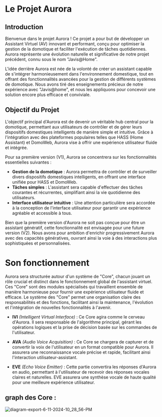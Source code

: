 # Le Projet Aurora

## Introduction
Bienvenue dans le projet Aurora ! Ce projet a pour but de développer un Assistant Virtuel (AV) innovant et performant, conçu pour optimiser la gestion de la domotique et faciliter l'exécution de tâches quotidiennes. Aurora représente une évolution naturelle et significative de notre projet précédent, connu sous le nom  "Javis@Home".

L'idée derrière Aurora est née de la volonté de créer un assistant capable de s'intégrer harmonieusement dans l'environnement domestique, tout en offrant des fonctionnalités avancées pour la gestion de différents systèmes de domotique. Nous avons tiré des enseignements précieux de notre expérience avec "Javis@home", et nous les appliquons pour concevoir une solution encore plus efficace et conviviale.

## Objectif du Projet
L'objectif principal d'Aurora est de devenir un véritable hub central pour la domotique, permettant aux utilisateurs de contrôler et de gérer leurs dispositifs domestiques intelligents de manière simple et intuitive. Grâce à l'intégration avec des plateformes populaires telles que HASS (Home Assistant) et DomoWeb, Aurora vise à offrir une expérience utilisateur fluide et intégrée.

Pour sa première version (V1), Aurora se concentrera sur les fonctionnalités essentielles suivantes :

- **Gestion de la domotique** : Aurora permettra de contrôler et de surveiller divers dispositifs domestiques intelligents, en offrant une interface unifiée pour HASS et DomoWeb.
- **Tâches simples** : L'assistant sera capable d'effectuer des tâches courantes et récurrentes, simplifiant ainsi la vie quotidienne des utilisateurs.
- **Interface utilisateur intuitive** : Une attention particulière sera accordée à la conception de l'interface utilisateur pour garantir une expérience agréable et accessible à tous.

Bien que la première version d'Aurora ne soit pas conçue pour être un assistant génératif, cette fonctionnalité est envisagée pour une future version (V2). Nous avons pour ambition d'enrichir progressivement Aurora avec des capacités génératives, ouvrant ainsi la voie à des interactions plus sophistiquées et personnalisées.


# Son fonctionnement

Aurora sera structurée autour d'un système de "Core", chacun jouant un rôle crucial et distinct dans le fonctionnement global de l'assistant virtuel. Ces "Core" sont des modules spécialisés qui travaillent ensemble de manière harmonieuse pour fournir une expérience utilisateur fluide et efficace. Le système des "Core" permet une organisation claire des responsabilités et des fonctions, facilitant ainsi la maintenance, l'évolution et l'intégration de nouvelles fonctionnalités à l'avenir.

- **IVI** *(Intelligent Virtual Interface)* : Ce Core agira comme le cerveau d'Aurora. Il sera responsable de l'algorithme principal, gérant les opérations logiques et la prise de décision basée sur les commandes de l'utilisateur.

- **AVA** *(Audio Voice Acquisition)* : Ce Core se chargera de capturer et de convertir la voix de l'utilisateur en un format compatible pour Aurora. Il assurera une reconnaissance vocale précise et rapide, facilitant ainsi l'interaction utilisateur-assistant.

- **EVE** *(Echo Voice Emitter)* : Cette partie convertira les réponses d'Aurora en audio, permettant à l'utilisateur de recevoir des réponses vocales claires et naturelles. EVE assurera une synthèse vocale de haute qualité pour une meilleure expérience utilisateur.

## graph des Core :
![diagram-export-6-11-2024-10_28_56-PM](https://github.com/BoxOfPandor/Aurora/assets/89460756/7ba44e74-f50c-4b97-9e8d-579cf19d97ac)

